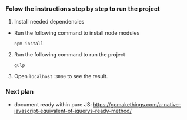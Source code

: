 ### Folow the instructions step by step to run the project

1. Install needed dependencies

  * Run the following command to install node modules

    ```npm install```


2. Run the following command to run the project

    ```gulp ```

3. Open ```localhost:3000``` to see the result.


### Next plan
* document ready within pure JS: https://gomakethings.com/a-native-javascript-equivalent-of-jquerys-ready-method/
